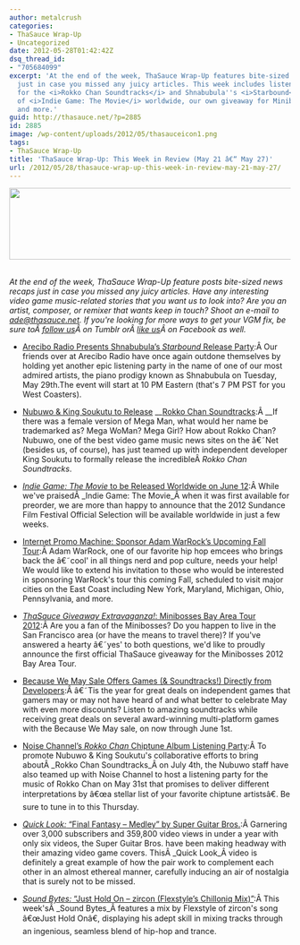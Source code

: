 ```yaml
---
author: metalcrush
categories:
- ThaSauce Wrap-Up
- Uncategorized
date: 2012-05-28T01:42:42Z
dsq_thread_id:
- "705684099"
excerpt: 'At the end of the week, ThaSauce Wrap-Up features bite-sized news recaps
  just in case you missed any juicy articles. This week includes listening parties
  for the <i>Rokko Chan Soundtracks</i> and Shnabubula''s <i>Starbound</i>, the release
  of <i>Indie Game: The Movie</i> worldwide, our own giveaway for Minibosses tickets,
  and more.'
guid: http://thasauce.net/?p=2885
id: 2885
image: /wp-content/uploads/2012/05/thasauceicon1.png
tags:
- ThaSauce Wrap-Up
title: 'ThaSauce Wrap-Up: This Week in Review (May 21 â€“ May 27)'
url: /2012/05/28/thasauce-wrap-up-this-week-in-review-may-21-may-27/
---
```


<center>
  <a href="http://thasauce.net/wp-content/uploads/2012/05/thasauceBanner1.png"><img class="aligncenter size-full wp-image-2888" title="thasauceBanner" src="http://thasauce.net/wp-content/uploads/2012/05/thasauceBanner1.png" alt="" width="575" height="128" srcset="http://thasauce.net/wp-content/uploads/2012/05/thasauceBanner1.png 575w, http://thasauce.net/wp-content/uploads/2012/05/thasauceBanner1-300x66.png 300w, http://thasauce.net/wp-content/uploads/2012/05/thasauceBanner1-75x16.png 75w" sizes="(max-width: 575px) 100vw, 575px" /></a>
</center>&nbsp;

_At the end of the week, ThaSauce Wrap-Up feature posts bite-sized news recaps just in case you missed any juicy articles. Have any interesting video game music-related stories that you want us to look into? Are you an artist, composer, or remixer that wants keep in touch? Shoot an e-mail to ade@thasauce.net. If you're looking for more ways to get your VGM fix, be sure toÂ <a href="http://thasauce-game-remixes.tumblr.com/" rel="nofollow">follow us</a>Â on Tumblr orÂ <a href="https://www.facebook.com/thasauce.net" rel="nofollow">like us</a>Â on Facebook as well._

  * [Arecibo Radio Presents Shnabubula&#8217;s _Starbound_ Release Party](http://thasauce.net/2012/05/23/arecibo-radio-presents-shnabubulas-starbound-release-party/):Â Our friends over at Arecibo Radio have once again outdone themselves by holding yet another epic listening party in the name of one of our most admired artists, the piano prodigy known as Shnabubula on Tuesday, May 29th.The event will start at 10 PM Eastern (that's 7 PM PST for you West Coasters).

  * [Nubuwo & King Soukutu to Release](http://thasauce.net/2012/05/24/nubuwo-king-soukutu-to-release-rokko-chan-soundtracks/) __[Rokko Chan Soundtracks](http://thasauce.net/2012/05/24/nubuwo-king-soukutu-to-release-rokko-chan-soundtracks/):Â __If there was a female version of Mega Man, what would her name be trademarked as? Mega WoMan? Mega Girl? How about Rokko Chan? Nubuwo, one of the best video game music news sites on the â€˜Net (besides us, of course), has just teamed up with independent developer King Soukutu to formally release the incredibleÂ _Rokko Chan Soundtracks_.

  * [_Indie Game: The Movie_ to be Released Worldwide on June 12](http://thasauce.net/2012/05/25/indie-game-the-movie-releasing-worldwide-on-june-12/):Â While we've praisedÂ _Indie Game: The Movie_Â when it was first available for preorder, we are more than happy to announce that the 2012 Sundance Film Festival Official Selection will be available worldwide in just a few weeks.

  * [Internet Promo Machine: Sponsor Adam WarRock&#8217;s Upcoming Fall Tour](http://thasauce.net/2012/05/25/internet-promo-machine-sponsor-adam-warrocks-upcoming-fall-tour/):Â Adam WarRock, one of our favorite hip hop emcees who brings back the â€˜cool' in all things nerd and pop culture, needs your help! We would like to extend his invitation to those who would be interested in sponsoring WarRock's tour this coming Fall, scheduled to visit major cities on the East Coast including New York, Maryland, Michigan, Ohio, Pennsylvania, and more.

  * [_ThaSauce Giveaway Extravaganza!_: Minibosses Bay Area Tour 2012](http://thasauce.net/2012/05/25/thasauce-giveaway-extravaganza-minibosses-2012-bay-area-tour/):Â Are you a fan of the Minibosses? Do you happen to live in the San Francisco area (or have the means to travel there)? If you've answered a hearty â€˜yes' to both questions, we'd like to proudly announce the first official ThaSauce giveaway for the Minibosses 2012 Bay Area Tour.

  * [Because We May Sale Offers Games (& Soundtracks!) Directly from Developers](http://thasauce.net/2012/05/27/because-we-may-sale-offers-games-soundtracks-directly-from-developers/):Â â€˜Tis the year for great deals on independent games that gamers may or may not have heard of and what better to celebrate May with even more discounts? Listen to amazing soundtracks while receiving great deals on several award-winning multi-platform games with the Because We May sale, on now through June 1st.

  * [Noise Channel&#8217;s _Rokko Chan_ Chiptune Album Listening Party](http://thasauce.net/2012/05/27/noise-channels-rokko-chan-chiptune-album-listening-party/):Â To promote Nubuwo & King Soukutu's collaborative efforts to bring aboutÂ _Rokko Chan Soundtracks_Â on July 4th, the Nubuwo staff have also teamed up with Noise Channel to host a listening party for the music of Rokko Chan on May 31st that promises to deliver different interpretations by â€œa stellar list of your favorite chiptune artistsâ€. Be sure to tune in to this Thursday.

  * [_Quick Look:_ &#8220;Final Fantasy &#8211; Medley&#8221; by Super Guitar Bros.](http://thasauce.net/2012/05/28/quick-look-final-fantasy-medley-by-the-guitar-bros/):Â Garnering over 3,000 subscribers and 359,800 video views in under a year with only six videos, the Super Guitar Bros. have been making headway with their amazing video game covers. ThisÂ _Quick Look_Â video is definitely a great example of how the pair work to complement each other in an almost ethereal manner, carefully inducing an air of nostalgia that is surely not to be missed.

  * [_Sound Bytes:_ &#8220;Just Hold On &#8211; zircon (Flexstyle&#8217;s Chilloniq Mix)&#8221;](http://thasauce.net/2012/05/28/sound-bytes-just-hold-on-zircon-flexstyles-chilloniq-mix/):Â This week'sÂ _Sound Bytes_Â features a mix by Flexstyle of zircon's song â€œJust Hold Onâ€, displaying his adept skill in mixing tracks through an ingenious, seamless blend of hip-hop and trance. <div>
    </div>
    
    &nbsp;</li> </ul>